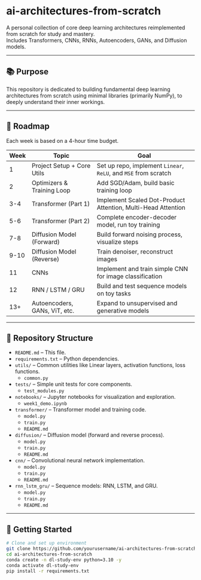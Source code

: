 # ai-architectures-from-scratch

A personal collection of core deep learning architectures reimplemented from scratch for study and mastery.  
Includes Transformers, CNNs, RNNs, Autoencoders, GANs, and Diffusion models.

---

## 📚 Purpose

This repository is dedicated to building fundamental deep learning architectures from scratch using minimal libraries (primarily NumPy), to deeply understand their inner workings.

---

## 🧭 Roadmap

Each week is based on a 4-hour time budget.

| Week | Topic                          | Goal |
|------|--------------------------------|------|
| 1    | Project Setup + Core Utils     | Set up repo, implement `Linear`, `ReLU`, and `MSE` from scratch |
| 2    | Optimizers & Training Loop     | Add SGD/Adam, build basic training loop |
| 3-4  | Transformer (Part 1)           | Implement Scaled Dot-Product Attention, Multi-Head Attention |
| 5-6  | Transformer (Part 2)           | Complete encoder-decoder model, run toy training |
| 7-8  | Diffusion Model (Forward)      | Build forward noising process, visualize steps |
| 9-10 | Diffusion Model (Reverse)      | Train denoiser, reconstruct images |
| 11   | CNNs                           | Implement and train simple CNN for image classification |
| 12   | RNN / LSTM / GRU               | Build and test sequence models on toy tasks |
| 13+  | Autoencoders, GANs, ViT, etc.  | Expand to unsupervised and generative models |

---

## 📁 Repository Structure

- `README.md` – This file.
- `requirements.txt` – Python dependencies.
- `utils/` – Common utilities like Linear layers, activation functions, loss functions.
  - `common.py`
- `tests/` – Simple unit tests for core components.
  - `test_modules.py`
- `notebooks/` – Jupyter notebooks for visualization and exploration.
  - `week1_demo.ipynb`
- `transformer/` – Transformer model and training code.
  - `model.py`
  - `train.py`
  - `README.md`
- `diffusion/` – Diffusion model (forward and reverse process).
  - `model.py`
  - `train.py`
  - `README.md`
- `cnn/` – Convolutional neural network implementation.
  - `model.py`
  - `train.py`
  - `README.md`
- `rnn_lstm_gru/` – Sequence models: RNN, LSTM, and GRU.
  - `model.py`
  - `train.py`
  - `README.md`

---

## 🚀 Getting Started

```bash
# Clone and set up environment
git clone https://github.com/yourusername/ai-architectures-from-scratch.git
cd ai-architectures-from-scratch
conda create -n dl-study-env python=3.10 -y
conda activate dl-study-env
pip install -r requirements.txt
